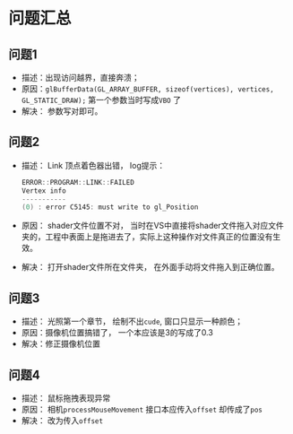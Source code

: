 # 问题汇总

## 问题1

+ 描述：出现访问越界，直接奔溃；
+ 原因：`glBufferData(GL_ARRAY_BUFFER, sizeof(vertices), vertices, GL_STATIC_DRAW);` 第一个参数当时写成`VBO` 了
+ 解决： 参数写对即可。

## 问题2

+ 描述： Link 顶点着色器出错， log提示：

  ```cpp
  ERROR::PROGRAM::LINK::FAILED
  Vertex info
  -----------
  (0) : error C5145: must write to gl_Position
  ```

+ 原因： shader文件位置不对， 当时在VS中直接将shader文件拖入对应文件夹的，工程中表面上是拖进去了，实际上这种操作对文件真正的位置没有生效。
+ 解决： 打开shader文件所在文件夹， 在外面手动将文件拖入到正确位置。

## 问题3

+ 描述： 光照第一个章节， 绘制不出`cude`, 窗口只显示一种颜色；
+ 原因：摄像机位置搞错了， 一个本应该是3的写成了0.3
+ 解决：修正摄像机位置

## 问题4

+ 描述： 鼠标拖拽表现异常
+ 原因： 相机`processMouseMovement` 接口本应传入`offset` 却传成了`pos`
+ 解决： 改为传入`offset` 